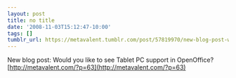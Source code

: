 ```yaml
---
layout: post
title: no title
date: '2008-11-03T15:12:47-10:00'
tags: []
tumblr_url: https://metavalent.tumblr.com/post/57819970/new-blog-post-would-you-like-to-see-tablet-pc
---
```

New blog post: Would you like to see Tablet PC support in OpenOffice? [http://metavalent.com/?p=63](http://metavalent.com/?p=63)

